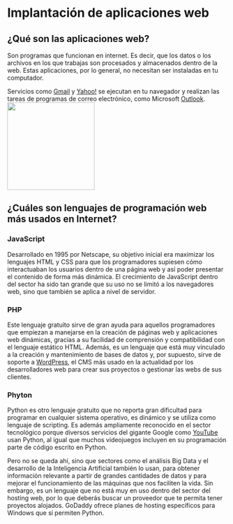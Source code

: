 # Implantación de aplicaciones web 

## ¿Qué son las aplicaciones web?
 Son programas que funcionan en internet. Es decir, que los datos o los archivos en los que trabajas son procesados y almacenados dentro de la web. Estas aplicaciones, por lo general, no necesitan ser instaladas en tu computador.

Servicios como [Gmail](https://www.google.com/intl/es/gmail/about/) y [Yahoo!](https://login.yahoo.com/?.src=ym&pspid=159600001&activity=mail-direct&.partner=none&.lang=es-ES&.intl=es&.done=https%3A%2F%2Fmail.yahoo.com%2Fd%3F.intl%3Des%26.lang%3Des-ES%26.partner%3Dnone%26.src%3Dfp) se ejecutan en tu navegador y realizan las tareas de programas de correo electrónico, como Microsoft [Outlook](https://outlook.live.com/owa/).
[<img src="https://codigoonclick.com/wp-content/uploads/2018/02/mejores-lenguajes-de-programacion-2018.jpg" width="200" >](https://www.youtube.com/watch?v=FQPlEnKav48)

## ¿Cuáles son lenguajes de programación web más usados en Internet?
### **JavaScript**
Desarrollado en 1995 por Netscape, su objetivo inicial era maximizar los lenguajes HTML y CSS para que los programadores supiesen cómo interactuaban los usuarios dentro de una página web y así poder presentar el contenido de forma más dinámica. El crecimiento de JavaScript dentro del sector ha sido tan grande que su uso no se limitó a los navegadores web, sino que también se aplica a nivel de servidor.
### **PHP**
Este lenguaje gratuito sirve de gran ayuda para aquellos programadores que empiezan a manejarse en la creación de páginas web y aplicaciones web dinámicas, gracias a su facilidad de comprensión y compatibilidad con el lenguaje estático HTML. Además, es un lenguaje que está muy vinculado a la creación y mantenimiento de bases de datos y, por supuesto, sirve de soporte a [WordPress](https://wordpress.com/es), el CMS más usado en la actualidad por los desarrolladores web para crear sus proyectos o gestionar las webs de sus clientes.
### **Phyton**
Python es otro lenguaje gratuito que no reporta gran dificultad para programar en cualquier sistema operativo, es dinámico y se utiliza como lenguaje de scripting. Es además ampliamente reconocido en el sector tecnológico porque diversos servicios del gigante Google como [YouTube](https://www.youtube.com/) usan Python, al igual que muchos videojuegos incluyen en su programación parte de código escrito en Python.

Pero no se queda ahí, sino que sectores como el análisis Big Data y el desarrollo de la Inteligencia Artificial también lo usan, para obtener información relevante a partir de grandes cantidades de datos y para mejorar el funcionamiento de las máquinas que nos faciliten la vida. Sin embargo, es un lenguaje que no está muy en uso dentro del sector del hosting web, por lo que deberás buscar un proveedor que te permita tener proyectos alojados. GoDaddy ofrece planes de hosting específicos para Windows que sí permiten Python.